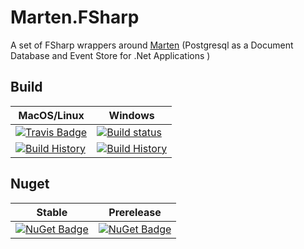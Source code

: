 # Marten.FSharp

A set of FSharp wrappers around [Marten](https://github.com/JasperFx/marten) (Postgresql as a Document Database and Event Store for .Net Applications )

## Build 

MacOS/Linux | Windows
--- | ---
[![Travis Badge](https://travis-ci.org/TheAngryByrd/Marten.FSharp.svg?branch=master)](https://travis-ci.org/TheAngryByrd/Marten.FSharp) | [![Build status](https://ci.appveyor.com/api/projects/status/github/TheAngryByrd/Marten.FSharp?svg=true)](https://ci.appveyor.com/project/TheAngryByrd/Marten.FSharp)
[![Build History](https://buildstats.info/travisci/chart/TheAngryByrd/Marten.FSharp)](https://travis-ci.org/TheAngryByrd/Marten.FSharp/builds) | [![Build History](https://buildstats.info/appveyor/chart/TheAngryByrd/Marten.FSharp)](https://ci.appveyor.com/project/TheAngryByrd/Marten.FSharp)  

## Nuget 


Stable | Prerelease
--- | ---
[![NuGet Badge](https://buildstats.info/nuget//Marten.FSharp)](https://www.nuget.org/packages//Marten.FSharp/) | [![NuGet Badge](https://buildstats.info/nuget//Marten.FSharp?includePreReleases=true)](https://www.nuget.org/packages//Marten.FSharp/)

